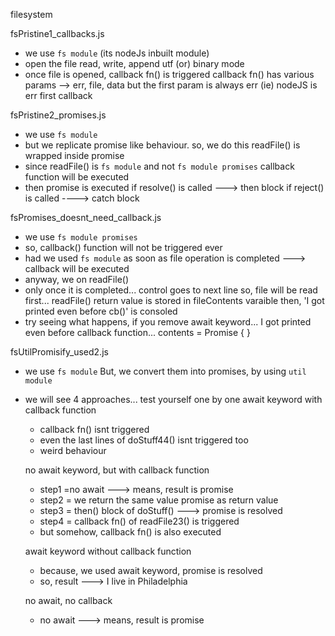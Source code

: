filesystem

fsPristine1_callbacks.js
- we use `fs module` (its nodeJs inbuilt module)
- open the file 
    read, write, append
    utf (or) binary mode
- once file is opened, callback fn() is triggered
    callback fn() has various params --> err, file, data
    but the first param is always err (ie) nodeJS is err first callback

fsPristine2_promises.js
- we use `fs module`
- but we replicate promise like behaviour. so, we do this
    readFile() is wrapped inside promise
- since readFile() is `fs module` and not `fs module promises`
    callback function will be executed
- then promise is executed
    if resolve() is called ---> then block
    if reject() is called ----> catch block


fsPromises_doesnt_need_callback.js
- we use `fs module promises`
- so, callback() function will not be triggered ever
- had we used `fs module`
    as soon as file operation is completed ---> callback will be executed
- anyway, we <await> on readFile()
- only once it is completed... control goes to next line
    so, file will be read first... 
    readFile() return value is stored in fileContents varaible
    then, 'I got printed even before cb()' is consoled
- try seeing what happens, if you remove await keyword...
    I got printed even before callback function... contents =  Promise { <pending> }


fsUtilPromisify_used2.js 
- we use `fs module`
    But, we convert them into promises, by using `util module`
- we will see 4 approaches... test yourself one by one
    await keyword with callback function
    - callback fn() isnt triggered
    - even the last lines of doStuff44() isnt triggered too
    - weird behaviour

    no await keyword, but with callback function
    - step1 =no await ---> means, result is promise<pending>
    - step2 = we return the same value promise<pending> as return value
    - step3 = then() block of doStuff() ---> promise is resolved
    - step4 = callback fn() of readFile23() is triggered
    - but somehow, callback fn() is also executed

    await keyword without callback function
    - because, we used await keyword, promise is resolved
    - so, result ---> I live in Philadelphia 

    no await, no callback
    - no await ---> means, result is promise<pending>
